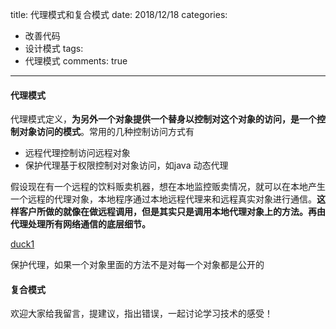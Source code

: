 title: 代理模式和复合模式
date: 2018/12/18
categories:

- 改善代码
- 设计模式
tags:
-  代理模式
comments: true
---

#### 代理模式
代理模式定义，**为另外一个对象提供一个替身以控制对这个对象的访问，是一个控制对象访问的模式**。常用的几种控制访问方式有
* 远程代理控制访问远程对象
* 保护代理基于权限控制对对象访问，如java 动态代理

假设现在有一个远程的饮料贩卖机器，想在本地监控贩卖情况，就可以在本地产生一个远程的代理对象，本地程序通过本地远程代理来和远程真实对象进行通信。**这样客户所做的就像在做远程调用，但是其实只是调用本地代理对象上的方法。再由代理处理所有网络通信的底层细节。**

[duck1](/images/20181218/proxy1.png)

保护代理，如果一个对象里面的方法不是对每一个对象都是公开的


#### 复合模式


欢迎大家给我留言，提建议，指出错误，一起讨论学习技术的感受！